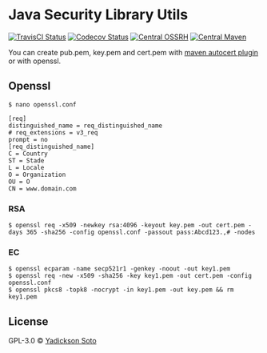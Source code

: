 # Java Security Library Utils

[![TravisCI Status][travis-image]][travis-url]
[![Codecov Status][codecov-image]][codecov-url]
[![Central OSSRH][oss-nexus-image]][oss-nexus-url]
[![Central Maven][central-image]][central-url]

You can create pub.pem, key.pem and cert.pem with [maven autocert plugin](https://github.com/yadickson/autocert) or with openssl.

## Openssl

```
$ nano openssl.conf

[req]
distinguished_name = req_distinguished_name
# req_extensions = v3_req
prompt = no
[req_distinguished_name]
C = Country
ST = Stade
L = Locale
O = Organization
OU = O
CN = www.domain.com
```

### RSA
```
$ openssl req -x509 -newkey rsa:4096 -keyout key.pem -out cert.pem -days 365 -sha256 -config openssl.conf -passout pass:Abcd123.,# -nodes
```

### EC
```
$ openssl ecparam -name secp521r1 -genkey -noout -out key1.pem
$ openssl req -new -x509 -sha256 -key key1.pem -out cert.pem -config openssl.conf
$ openssl pkcs8 -topk8 -nocrypt -in key1.pem -out key.pem && rm key1.pem
```

License
-------

GPL-3.0 © [Yadickson Soto](https://github.com/yadickson)

[travis-image]: https://travis-ci.org/yadickson/security-utils.svg?branch=master
[travis-url]: https://travis-ci.org/yadickson/security-utils

[codecov-image]: https://codecov.io/gh/yadickson/security-utils/branch/master/graph/badge.svg?branch=master
[codecov-url]: https://codecov.io/gh/yadickson/security-utils

[oss-nexus-image]: https://img.shields.io/nexus/r/https/oss.sonatype.org/com.github.yadickson/security-utils.svg
[oss-nexus-url]: https://oss.sonatype.org/#nexus-search;quick~security-utils

[central-image]: https://maven-badges.herokuapp.com/maven-central/com.github.yadickson/security-utils/badge.svg
[central-url]: https://maven-badges.herokuapp.com/maven-central/com.github.yadickson/security-utils
